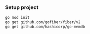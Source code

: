 ### Setup project
```bash
go mod init
go get github.com/gofiber/fiber/v2
go get github.com/hashicorp/go-memdb
```